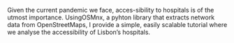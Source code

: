 Given the current pandemic we face, acces-sibility to hospitals is of the utmost importance. UsingOSMnx, a pyhton library that extracts network data from OpenStreetMaps, I provide a simple, easily scalable tutorial where we analyse the accessibility of Lisbon’s hospitals.
